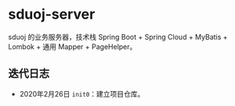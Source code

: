 # sduoj-server

sduoj 的业务服务器，技术栈 Spring Boot + Spring Cloud + MyBatis + Lombok + 通用 Mapper + PageHelper。

## 迭代日志

*   2020年2月26日 `init0`：建立项目仓库。